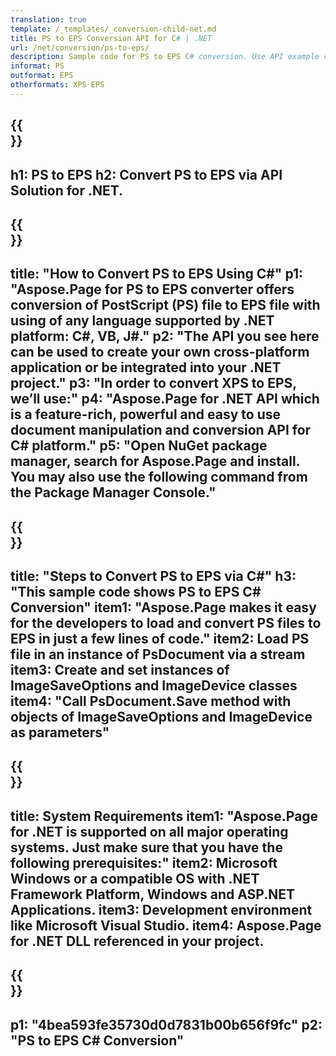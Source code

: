 ```yaml
---
translation: true
template: /_templates/_conversion-child-net.md
title: PS to EPS Conversion API for C# | .NET
url: /net/conversion/ps-to-eps/ 
description: Sample code for PS to EPS C# conversion. Use API example code for batch PS files to EPS conversion within VB.NET, Asp.NET or any .NET based application.
informat: PS
outformat: EPS
otherformats: XPS EPS
---
```


{{<section banner>}}
---
h1: PS to EPS
h2: Convert PS to EPS via API Solution for .NET.
---

{{<section overview>}}
---
title: "How to Convert PS to EPS Using C#"
p1: "Aspose.Page for PS to EPS converter offers conversion of PostScript (PS) file to EPS file with using of any language supported by .NET platform: C#, VB, J#."
p2: "The API you see here can be used to create your own cross-platform application or be integrated into your .NET project."
p3: "In order to convert XPS to EPS, we’ll use:"
p4: "Aspose.Page for .NET API which is a feature-rich, powerful and easy to use document manipulation and conversion API for C# platform."
p5: "Open NuGet package manager, search for Aspose.Page and install. You may also use the following command from the Package Manager Console."
---

{{<section feature1>}}
---
title: "Steps to Convert PS to EPS via C#"
h3: "This sample code shows PS to EPS C# Conversion"
item1: "Aspose.Page makes it easy for the developers to load and convert PS files to EPS in just a few lines of code."
item2: Load PS file in an instance of PsDocument via a stream
item3: Create and set instances of ImageSaveOptions and ImageDevice classes
item4: "Call PsDocument.Save method with objects of ImageSaveOptions and ImageDevice as parameters"
---

{{<section feature2>}}
---
title: System Requirements
item1: "Aspose.Page for .NET is supported on all major operating systems. Just make sure that you have the following prerequisites:"
item2: Microsoft Windows or a compatible OS with .NET Framework Platform, Windows and ASP.NET Applications.
item3: Development environment like Microsoft Visual Studio.
item4: Aspose.Page for .NET DLL referenced in your project.
---

{{<section gist>}}
---
p1: "4bea593fe35730d0d7831b00b656f9fc"
p2: "PS to EPS C# Conversion"
---

